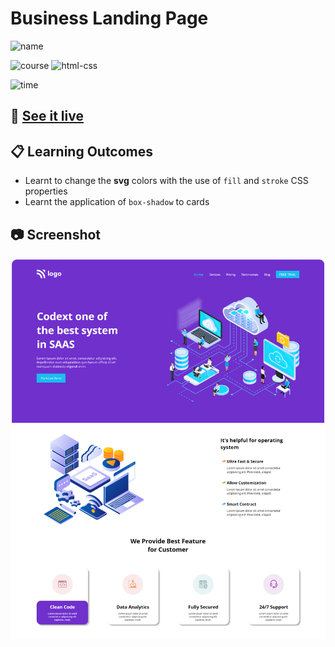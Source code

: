# Business Landing Page

![name](https://img.shields.io/badge/Khurram-Iqbal-blue)

![course](https://img.shields.io/badge/-full--stack--js--bootcamp-red)
![html-css](https://img.shields.io/badge/HTML%20%2F%20CSS-Project--13-green)

![time](https://img.shields.io/badge/time--to--complete-3.5--hrs--approx.-yellowgreen)

## :link: [See it live](https://fullstack-js-bc-project-13.netlify.app/)


## :clipboard: Learning Outcomes 

- Learnt to change the **svg** colors with the use of `fill` and `stroke` CSS properties
- Learnt the application of `box-shadow` to cards
## :camera: Screenshot

![screenshot](./screenshot.png)
